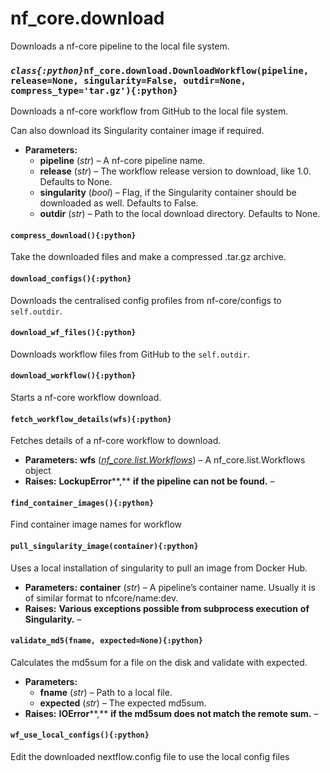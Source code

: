 # nf_core.download

Downloads a nf-core pipeline to the local file system.

### _`class{:python}`_`nf_core.download.DownloadWorkflow(pipeline, release=None, singularity=False, outdir=None, compress_type='tar.gz'){:python}`

Downloads a nf-core workflow from GitHub to the local file system.

Can also download its Singularity container image if required.

- **Parameters:**
  - **pipeline** (_str_) – A nf-core pipeline name.
  - **release** (_str_) – The workflow release version to download, like 1.0. Defaults to None.
  - **singularity** (_bool_) – Flag, if the Singularity container should be downloaded as well. Defaults to False.
  - **outdir** (_str_) – Path to the local download directory. Defaults to None.

#### `compress_download(){:python}`

Take the downloaded files and make a compressed .tar.gz archive.

#### `download_configs(){:python}`

Downloads the centralised config profiles from nf-core/configs to `self.outdir`.

#### `download_wf_files(){:python}`

Downloads workflow files from GitHub to the `self.outdir`.

#### `download_workflow(){:python}`

Starts a nf-core workflow download.

#### `fetch_workflow_details(wfs){:python}`

Fetches details of a nf-core workflow to download.

- **Parameters:**
  **wfs** ([_nf_core.list.Workflows_](list#nf_core.list.Workflows)) – A nf_core.list.Workflows object
- **Raises:**
  **LockupError**\*\*,\*\* **if the pipeline can not be found.** –

#### `find_container_images(){:python}`

Find container image names for workflow

#### `pull_singularity_image(container){:python}`

Uses a local installation of singularity to pull an image from Docker Hub.

- **Parameters:**
  **container** (_str_) – A pipeline’s container name. Usually it is of similar format
  to nfcore/name:dev.
- **Raises:**
  **Various exceptions possible from subprocess execution** **of** **Singularity.** –

#### `validate_md5(fname, expected=None){:python}`

Calculates the md5sum for a file on the disk and validate with expected.

- **Parameters:**
  - **fname** (_str_) – Path to a local file.
  - **expected** (_str_) – The expected md5sum.
- **Raises:**
  **IOError**\*\*,\*\* **if the md5sum does not match the remote sum.** –

#### `wf_use_local_configs(){:python}`

Edit the downloaded nextflow.config file to use the local config files
